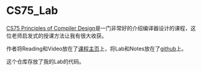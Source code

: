 CS75_Lab
========

[CS75 Principles of Compiler Design][1]是一门非常好的介绍编译器设计的课程，这位老师启发式的授课方法让我有很大收获。

作者将Reading和Video放在了[课程主页][1]上，将Lab和Notes放在了[github][2]上。

这个仓库存放了我的Lab的代码。



[1]: https://www.cs.swarthmore.edu/~jpolitz/cs75/s16/
[2]: https://github.com/compilers-course-materials